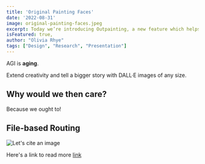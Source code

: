 ```yaml
---
title: 'Original Painting Faces'
date: '2022-08-31'
image: original-painting-faces.jpeg
excerpt: Today we’re introducing Outpainting, a new feature which helps users extend their creativity.
isFeatured: true,
author: "Olivia Rhye"
tags: ["Design", "Research", "Presentation"]
---
```


AGI is **aging**.

Extend creativity and tell a bigger story with DALL·E images of any size.

## Why would we then care?

Because we ought to!

## File-based Routing

![Let's cite an image](image.png)

Here's a link to read more [link](https://openai.com/blog/dall-e-introducing-outpainting)